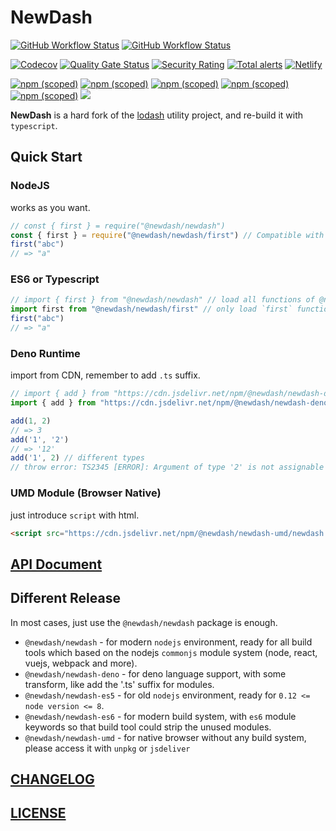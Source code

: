 # NewDash

[![GitHub Workflow Status](https://img.shields.io/github/workflow/status/newdash/newdash/Github%20CI?label=nodejs%20test)](https://github.com/newdash/newdash/actions?query=workflow%3A%22Github+CI%22)
[![GitHub Workflow Status](https://img.shields.io/github/workflow/status/newdash/newdash/Deno%20CI?label=deno%20test)](https://github.com/newdash/newdash/actions?query=workflow%3A%22Deno+CI%22)

[![Codecov](https://codecov.io/gh/newdash/newdash/branch/master/graph/badge.svg)](https://codecov.io/gh/newdash/newdash)
[![Quality Gate Status](https://sonarcloud.io/api/project_badges/measure?project=newdash_newdash&metric=alert_status)](https://sonarcloud.io/dashboard?id=newdash_newdash)
[![Security Rating](https://sonarcloud.io/api/project_badges/measure?project=newdash_newdash&metric=security_rating)](https://sonarcloud.io/dashboard?id=newdash_newdash)
[![Total alerts](https://img.shields.io/lgtm/alerts/g/newdash/newdash.svg?logo=lgtm&logoWidth=18)](https://lgtm.com/projects/g/newdash/newdash/alerts/)
[![Netlify](https://img.shields.io/netlify/267b7429-c295-4d0e-90d0-97d772b9a821?label=docs)](https://newdash.netlify.fornever.org/)

[![npm (scoped)](https://img.shields.io/npm/v/@newdash/newdash?label=newdash)](https://www.npmjs.com/package/@newdash/newdash)
[![npm (scoped)](https://img.shields.io/npm/v/@newdash/newdash-deno?label=deno)](https://www.npmjs.com/package/@newdash/newdash-deno)
[![npm (scoped)](https://img.shields.io/npm/v/@newdash/newdash-es5?label=es5)](https://www.npmjs.com/package/@newdash/newdash-es5)
[![npm (scoped)](https://img.shields.io/npm/v/@newdash/newdash-es6?label=es6)](https://www.npmjs.com/package/@newdash/newdash-es6)
[![npm (scoped)](https://img.shields.io/npm/v/@newdash/newdash-umd?label=umd)](https://www.npmjs.com/package/@newdash/newdash-umd)
[![](https://data.jsdelivr.com/v1/package/npm/@newdash/newdash-umd/badge)](https://www.jsdelivr.com/package/npm/@newdash/newdash-umd)

**NewDash** is a hard fork of the [lodash](https://github.com/lodash/lodash) utility project, and re-build it with `typescript`.

## Quick Start

### NodeJS

works as you want.

```js
// const { first } = require("@newdash/newdash")
const { first } = require("@newdash/newdash/first") // Compatible with es6 module
first("abc")
// => "a"
```

### ES6 or Typescript

```js
// import { first } from "@newdash/newdash" // load all functions of @newdash
import first from "@newdash/newdash/first" // only load `first` function
first("abc")
// => "a"
```

### Deno Runtime

import from CDN, remember to add `.ts` suffix.

```js
// import { add } from "https://cdn.jsdelivr.net/npm/@newdash/newdash-deno/index.ts"
import { add } from "https://cdn.jsdelivr.net/npm/@newdash/newdash-deno/add.ts"

add(1, 2)
// => 3
add('1', '2')
// => '12'
add('1', 2) // different types
// throw error: TS2345 [ERROR]: Argument of type '2' is not assignable to parameter of type '"1"'.
```

### UMD Module (Browser Native)

just introduce `script` with html.

```html
<script src="https://cdn.jsdelivr.net/npm/@newdash/newdash-umd/newdash.min.js"></script>
```

## [API Document](https://newdash.netlify.fornever.org/)

## Different Release

In most cases, just use the `@newdash/newdash` package is enough.

* `@newdash/newdash` - for modern `nodejs` environment, ready for all build tools which based on the nodejs `commonjs` module system (node, react, vuejs, webpack and more).
* `@newdash/newdash-deno` - for deno language support, with some transform, like add the '.ts' suffix for modules.
* `@newdash/newdash-es5` - for old `nodejs` environment, ready for `0.12 <= node version <= 8`.
* `@newdash/newdash-es6` - for modern build system, with `es6` module keywords so that build tool could strip the unused modules.
* `@newdash/newdash-umd` - for native browser without any build system, please access it with `unpkg` or `jsdeliver`

## [CHANGELOG](./CHANGELOG.md)

## [LICENSE](./LICENSE)
